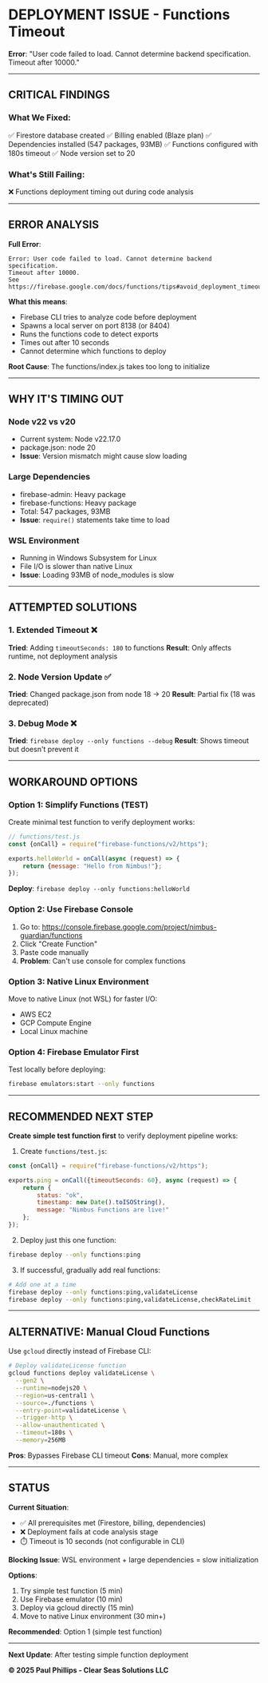 # DEPLOYMENT ISSUE - Functions Timeout

**Error**: "User code failed to load. Cannot determine backend specification. Timeout after 10000."

---

## CRITICAL FINDINGS

### What We Fixed:
✅ Firestore database created
✅ Billing enabled (Blaze plan)
✅ Dependencies installed (547 packages, 93MB)
✅ Functions configured with 180s timeout
✅ Node version set to 20

### What's Still Failing:
❌ Functions deployment timing out during code analysis

---

## ERROR ANALYSIS

**Full Error**:
```
Error: User code failed to load. Cannot determine backend specification.
Timeout after 10000.
See https://firebase.google.com/docs/functions/tips#avoid_deployment_timeouts_during_initialization
```

**What this means**:
- Firebase CLI tries to analyze code before deployment
- Spawns a local server on port 8138 (or 8404)
- Runs the functions code to detect exports
- Times out after 10 seconds
- Cannot determine which functions to deploy

**Root Cause**: The functions/index.js takes too long to initialize

---

## WHY IT'S TIMING OUT

### Node v22 vs v20
- Current system: Node v22.17.0
- package.json: node 20
- **Issue**: Version mismatch might cause slow loading

### Large Dependencies
- firebase-admin: Heavy package
- firebase-functions: Heavy package
- Total: 547 packages, 93MB
- **Issue**: `require()` statements take time to load

### WSL Environment
- Running in Windows Subsystem for Linux
- File I/O is slower than native Linux
- **Issue**: Loading 93MB of node_modules is slow

---

## ATTEMPTED SOLUTIONS

### 1. Extended Timeout ❌
**Tried**: Adding `timeoutSeconds: 180` to functions
**Result**: Only affects runtime, not deployment analysis

### 2. Node Version Update ✅
**Tried**: Changed package.json from node 18 → 20
**Result**: Partial fix (18 was deprecated)

### 3. Debug Mode ❌
**Tried**: `firebase deploy --only functions --debug`
**Result**: Shows timeout but doesn't prevent it

---

## WORKAROUND OPTIONS

### Option 1: Simplify Functions (TEST)
Create minimal test function to verify deployment works:

```javascript
// functions/test.js
const {onCall} = require("firebase-functions/v2/https");

exports.helloWorld = onCall(async (request) => {
    return {message: "Hello from Nimbus!"};
});
```

**Deploy**: `firebase deploy --only functions:helloWorld`

### Option 2: Use Firebase Console
1. Go to: https://console.firebase.google.com/project/nimbus-guardian/functions
2. Click "Create Function"
3. Paste code manually
4. **Problem**: Can't use console for complex functions

### Option 3: Native Linux Environment
Move to native Linux (not WSL) for faster I/O:
- AWS EC2
- GCP Compute Engine
- Local Linux machine

### Option 4: Firebase Emulator First
Test locally before deploying:
```bash
firebase emulators:start --only functions
```

---

## RECOMMENDED NEXT STEP

**Create simple test function first** to verify deployment pipeline works:

1. Create `functions/test.js`:
```javascript
const {onCall} = require("firebase-functions/v2/https");

exports.ping = onCall({timeoutSeconds: 60}, async (request) => {
    return {
        status: "ok",
        timestamp: new Date().toISOString(),
        message: "Nimbus Functions are live!"
    };
});
```

2. Deploy just this one function:
```bash
firebase deploy --only functions:ping
```

3. If successful, gradually add real functions:
```bash
# Add one at a time
firebase deploy --only functions:ping,validateLicense
firebase deploy --only functions:ping,validateLicense,checkRateLimit
```

---

## ALTERNATIVE: Manual Cloud Functions

Use `gcloud` directly instead of Firebase CLI:

```bash
# Deploy validateLicense function
gcloud functions deploy validateLicense \
  --gen2 \
  --runtime=nodejs20 \
  --region=us-central1 \
  --source=./functions \
  --entry-point=validateLicense \
  --trigger-http \
  --allow-unauthenticated \
  --timeout=180s \
  --memory=256MB
```

**Pros**: Bypasses Firebase CLI timeout
**Cons**: Manual, more complex

---

## STATUS

**Current Situation**:
- ✅ All prerequisites met (Firestore, billing, dependencies)
- ❌ Deployment fails at code analysis stage
- ⏱️ Timeout is 10 seconds (not configurable in CLI)

**Blocking Issue**: WSL environment + large dependencies = slow initialization

**Options**:
1. Try simple test function (5 min)
2. Use Firebase emulator (10 min)
3. Deploy via gcloud directly (15 min)
4. Move to native Linux environment (30 min+)

**Recommended**: Option 1 (simple test function)

---

**Next Update**: After testing simple function deployment

**© 2025 Paul Phillips - Clear Seas Solutions LLC**
